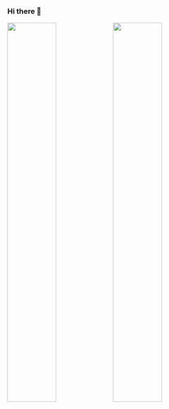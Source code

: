 ### Hi there 👋

<img align="left" width="47%" src="https://github-readme-stats.vercel.app/api?username=majegoid&show_icons=true&theme=radical" />

<img align="left" width="47%" src="https://github-readme-stats.vercel.app/api/top-langs/?username=majegoid&layout=compact" />

<!--
![majegoid's GitHub stats](https://github-readme-stats.vercel.app/api?username=majegoid&show_icons=true&theme=radical) 

[![Top Langs](https://github-readme-stats.vercel.app/api/top-langs/?username=majegoid&layout=compact)](https://github.com/anuraghazra/github-readme-stats)
-->

<!--
**majegoid/majegoid** is a ✨ _special_ ✨ repository because its `README.md` (this file) appears on your GitHub profile.

Here are some ideas to get you started:

- 🔭 I’m currently working on ...
- 🌱 I’m currently learning ...
- 👯 I’m looking to collaborate on ...
- 🤔 I’m looking for help with ...
- 💬 Ask me about ...
- 📫 How to reach me: ...
- 😄 Pronouns: ...
- ⚡ Fun fact: ...
-->
